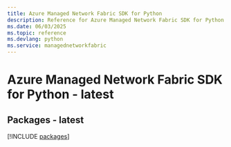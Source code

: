 ```yaml
---
title: Azure Managed Network Fabric SDK for Python
description: Reference for Azure Managed Network Fabric SDK for Python
ms.date: 06/03/2025
ms.topic: reference
ms.devlang: python
ms.service: managednetworkfabric
---
```

# Azure Managed Network Fabric SDK for Python - latest
## Packages - latest
[!INCLUDE [packages](managed-network-fabric-index.md)]